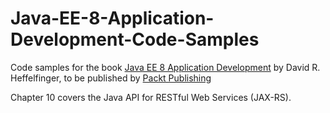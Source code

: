 # Java-EE-8-Application-Development-Code-Samples
Code samples for the book [Java EE 8 Application Development](https://www.packtpub.com/application-development/java-ee-8-application-development) by David R. Heffelfinger, to be published by [Packt Publishing](http://www.packtpub.com)

Chapter 10 covers the Java API for RESTful Web Services (JAX-RS).

